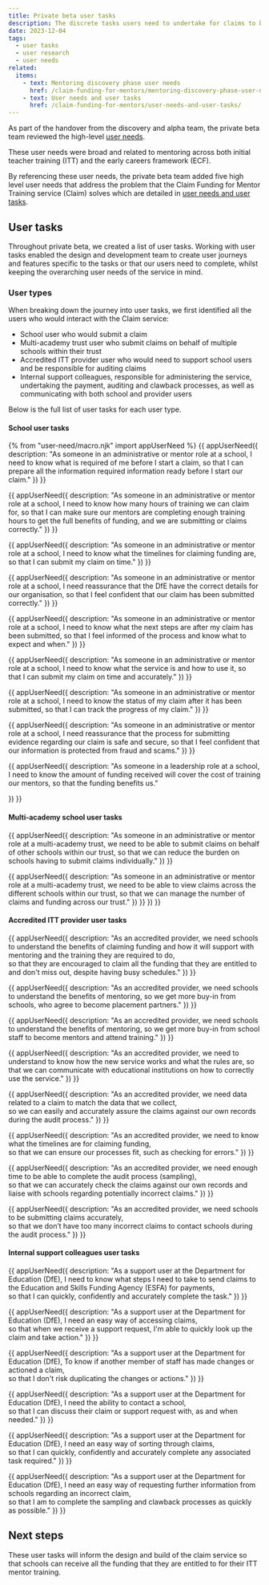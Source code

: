 ```yaml
---
title: Private beta user tasks
description: The discrete tasks users need to undertake for claims to be paid and assured
date: 2023-12-04
tags:
  - user tasks
  - user research
  - user needs
related:
  items:
    - text: Mentoring discovery phase user needs
      href: /claim-funding-for-mentors/mentoring-discovery-phase-user-needs/
    - text: User needs and user tasks
      href: /claim-funding-for-mentors/user-needs-and-user-tasks/
---
```


As part of the handover from the discovery and alpha team, the private beta team reviewed the high-level [user needs](/claim-funding-for-mentors/mentoring-discovery-phase-user-needs/).

These user needs were broad and related to mentoring across both initial teacher training (ITT) and the early careers framework (ECF).

By referencing these user needs, the private beta team added five high level user needs that address the problem that the Claim Funding for Mentor Training service (Claim) solves which are detailed in [user needs and user tasks](/claim-funding-for-mentors/user-needs-and-user-tasks).

## User tasks

Throughout private beta, we created a list of user tasks. Working with user tasks enabled the design and development team to create user journeys and features specific to the tasks or that our users need to complete, whilst keeping the overarching user needs of the service in mind.

### User types

When breaking down the journey into user tasks, we first identified all the users who would interact with the Claim service:

- School user who would submit a claim
- Multi-academy trust user who submit claims on behalf of multiple schools within their trust
- Accredited ITT provider user who would need to support school users and be responsible for auditing claims
- Internal support colleagues, responsible for administering the service, undertaking the payment, auditing and clawback processes, as well as communicating with both school and provider users

Below is the full list of user tasks for each user type.

#### School user tasks

{% from "user-need/macro.njk" import appUserNeed %}
{{ appUserNeed({
  description: "As someone in an administrative or mentor role at a school,
I need to know what is required of me before I start a claim,
so that I can prepare all the information required information ready before I start our claim."
}) }}

{{ appUserNeed({
  description: "As someone in an administrative or mentor role at a school,
I need to know how many hours of training we can claim for,
so that I can make sure our mentors are completing enough training hours to get the full benefits of funding, and we are submitting or claims correctly."
}) }}

{{ appUserNeed({
  description: "As someone in an administrative or mentor role at a school,
I need to know what the timelines for claiming funding are,
so that I can submit my claim on time."
}) }}

{{ appUserNeed({
  description: "As someone in an administrative or mentor role at a school,
I need reassurance that the DfE have the correct details for our organisation,
so that I feel confident that our claim has been submitted correctly."
}) }}

{{ appUserNeed({
  description: "As someone in an administrative or mentor role at a school,
I need to know what the next steps are after my claim has been submitted,
so that I feel informed of the process and know what to expect and when."
}) }}

{{ appUserNeed({
  description: "As someone in an administrative or mentor role at a school,
I need to know what the service is and how to use it,
so that I can submit my claim on time and accurately."
}) }}

{{ appUserNeed({
  description: "As someone in an administrative or mentor role at a school,
I need to know the status of my claim after it has been submitted,
so that I can track the progress of my claim."
}) }}

{{ appUserNeed({
  description: "As someone in an administrative or mentor role at a school,
I need reassurance that the process for submitting evidence regarding our claim is safe and secure,
so that I feel confident that our information is protected from fraud and scams."
}) }}

{{ appUserNeed({
  description: "As someone in a leadership role at a school,
I need to know the amount of funding received will cover the cost of training our mentors,
so that the funding benefits us."

}) }}

#### Multi-academy school user tasks

{{ appUserNeed({
  description: "As someone in an administrative or mentor role at a multi-academy trust,
we need to be able to submit claims on behalf of other schools within our trust,
so that we can reduce the burden on schools having to submit claims individually."
}) }}

{{ appUserNeed({
  description: "As someone in an administrative or mentor role at a multi-academy trust,
we need to be able to view claims across the different schools within our trust,
so that we can manage the number of claims and funding across our trust."
}) }}
}) }}

#### Accredited ITT provider user tasks

{{ appUserNeed({
  description: "As an accredited provider,
we need schools to understand the benefits of claiming funding and how it will support with mentoring and the training they are required to do,  
so that they are encouraged to claim all the funding that they are entitled to and don't miss out, despite having busy schedules."
}) }}

{{ appUserNeed({
  description: "As an accredited provider,
we need schools to understand the benefits of mentoring,
so we get more buy-in from schools, who agree to become placement partners."
}) }}

{{ appUserNeed({
  description: "As an accredited provider,
we need schools to understand the benefits of mentoring,
so we get more buy-in from school staff to become mentors and attend training."
}) }}

{{ appUserNeed({
  description: "As an accredited provider,
we need to understand to know how the new service works and what the rules are,
so that we can communicate with educational institutions on how to correctly use the service."
}) }}

{{ appUserNeed({
  description: "As an accredited provider,
we need data related to a claim to match the data that we collect,  
so we can easily and accurately assure the claims against our own records during the audit process."
}) }}

{{ appUserNeed({
  description: "As an accredited provider,
we need to know what the timelines are for claiming funding,  
so that we can ensure our processes fit, such as checking for errors."
}) }}

{{ appUserNeed({
  description: "As an accredited provider,
we need enough time to be able to complete the audit process (sampling),  
so that we can accurately check the claims against our own records and liaise with schools regarding potentially incorrect claims."
}) }}

{{ appUserNeed({
  description: "As an accredited provider,
we need schools to be submitting claims accurately,  
so that we don’t have too many incorrect claims to contact schools during the audit process."
}) }}

#### Internal support colleagues user tasks

{{ appUserNeed({
  description: "As a support user at the Department for Education (DfE),
I need to know what steps I need to take to send claims to the Education and Skills Funding Agency (ESFA) for payments,  
so that I can quickly, confidently and accurately complete the task."
}) }}

{{ appUserNeed({
  description: "As a support user at the Department for Education (DfE),
I need an easy way of accessing claims,  
so that when we receive a support request, I'm able to quickly look up the claim and take action."
}) }}

{{ appUserNeed({
  description: "As a support user at the Department for Education (DfE),
To know if another member of staff has made changes or actioned a claim,  
so that I don't risk duplicating the changes or actions."
}) }}

{{ appUserNeed({
  description: "As a support user at the Department for Education (DfE),
I need the ability to contact a school,  
so that I can discuss their claim or support request with, as and when needed."
}) }}

{{ appUserNeed({
  description: "As a support user at the Department for Education (DfE),
I need an easy way of sorting through claims,  
so that I can quickly, confidently and accurately complete any associated task required."
}) }}

{{ appUserNeed({
  description: "As a support user at the Department for Education (DfE),
I need an easy way of requesting further information from schools regarding an incorrect claim,  
so that I am to complete the sampling and clawback processes as quickly as possible."
}) }}

## Next steps

These user tasks will inform the design and build of the claim service so that schools can receive all the funding that they are entitled to for their ITT mentor training.
